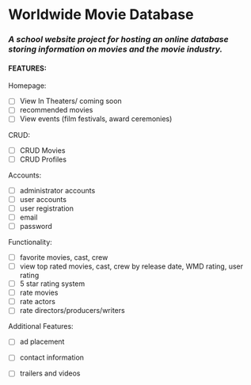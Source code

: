 # Worldwide Movie Database
### *A school website project for hosting an online database storing information on movies and the movie industry.*

#### FEATURES:

Homepage:
- [ ] View In Theaters/ coming soon
- [ ] recommended movies
- [ ] View events (film festivals, award ceremonies)

CRUD:
- [ ] CRUD Movies
- [ ] CRUD Profiles

Accounts:
- [ ] administrator accounts
- [ ] user accounts
- [ ] user registration
- [ ] email
- [ ] password

Functionality:
- [ ] favorite movies, cast, crew
- [ ] view top rated movies, cast, crew by release date, WMD rating, user rating
- [ ] 5 star rating system
- [ ] rate movies
- [ ] rate actors
- [ ] rate directors/producers/writers
	
Additional Features:
- [ ] ad placement
- [ ] contact information
- [ ] trailers and videos

